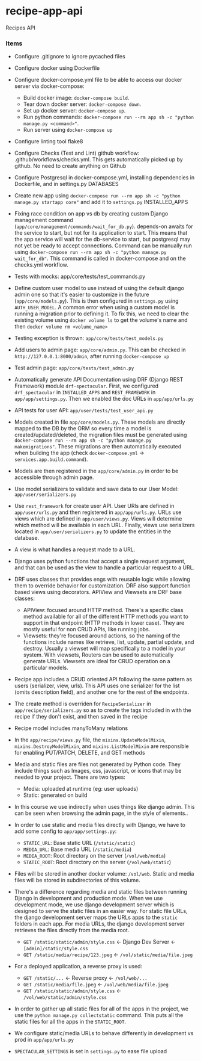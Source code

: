 # recipe-app-api

Recipes API

### Items

-   Configure .gitignore to ignore pycached files
-   Configure docker using Dockerfile
-   Configure docker-compose.yml file to be able to access our docker server via docker-compose:

    -   Build docker image: `docker-compose build`.
    -   Tear down docker server: `docker-compose down`.
    -   Set up docker server: `docker-compose up`.
    -   Run python commands: `docker-compose run --rm app sh -c "python manage.py <command>"`.
    -   Run server using `docker-compose up`

-   Configure linting tool flake8
-   Configure Checks (Test and Lint) github workflow: .github/workflows/checks.yml. This gets automatically picked up by github. No need to create anything on Github
-   Configure Postgresql in docker-compose.yml, installing dependencies in Dockerfile, and in settings.py DATABASES
-   Create new app using `docker-compose run --rm app sh -c "python manage.py startapp core"` and add it to `settings.py` INSTALLED_APPS
-   Fixing race condition on app vs db by creating custom Django management command (`app/core/management/commands/wait_for_db.py`). depends-on awaits for the service to start, but not for its application to start. This means that the app service will wait for the db-service to start, but postgresql may not yet be ready to accept connections. Command can be manually run using `docker-compose run --rm app sh -c "python manage.py wait_for_db"`. This command is called in docker-compose and on the checks.yml workflow.
-   Tests with mocks: app/core/tests/test_commands.py
-   Define custom user model to use instead of using the default django admin one so that it's easier to customize in the future (`app/core/models.py`). This is then configured in `settings.py` using `AUTH_USER_MODEL`. A common error when using a custom model is running a migration prior to defining it. To fix this, we need to clear the existing volume using `docker volume ls` to get the volume's name and then `docker volume rm <volume_name>`
-   Testing exception is thrown: `app/core/tests/test_models.py`
-   Add users to admin page: `app/core/admin.py`. This can be checked in `http://127.0.0.1:8000/admin`, after running `docker-compose up`
-   Test admin page: `app/core/tests/test_admin.py`
-   Automatically generate API Documentation using DRF (Django REST Framework) module `drf-spectacular`. First, we configured `drf_spectacular` in `INSTALLED_APPS` and `REST_FRAMEWORK` in `app/app/settings.py`. Then we enabled the doc URLs in `app/app/urls.py`
-   API tests for user API: `app/user/tests/test_user_api.py`
-   Models created in file `app/core/models.py`. These models are directly mapped to the DB by the ORM so every time a model is created/updated/deleted, the migration files must be generated using `docker-compose run --rm app sh -c "python manage.py makemigrations"`. These migrations are then automatically executed when building the app (check `docker-compose.yml` -> `services.app.build.command`).
-   Models are then registered in the `app/core/admin.py` in order to be accessible through admin page.
-   Use model serializers to validate and save data to our User Model: `app/user/serializers.py`
-   Use `rest_framework` for create user API. User URls are defined in `app/user/urls.py` and then registered in `app/app/urls.py`. URLs use views which are defined in `app/user/views.py`. Views will determine which method will be available in each URL. Finally, views use serializers located in `app/user/serializers.py` to update the entities in the database.
-   A view is what handles a request made to a URL.
-   Django uses python functions that accept a single request argument, and that can be used as the view to handle a particular request to a URL.
-   DRF uses classes that provides engs with reusable logic while allowing them to override behavior for customization. DRF also support function based views using decorators. APIView and Viewsets are DRF base classes:

    -   APIView: focused around HTTP method. There's a specific class method available for all of the different HTTP methods you want to support in that endpoint (HTTP methods in lower case). They are mostly useful for non CRUD APIs, like running jobs.
    -   Viewsets: they're focused around actions, so the naming of the functions include names like retrieve, list, update, partial update, and destroy. Usually a viewset will map specifically to a model in your system. With viewsets, Routers can be used to automatically generate URLs. Viewsets are ideal for CRUD operation on a particular models.

-   Recipe app includes a CRUD oriented API following the same pattern as users (serializer, view, urls). This API uses one serializer for the list (omits description field), and another one for the rest of the endpoints.
-   The create method is overriden for `RecipeSerializer` in `app/recipe/serializers.py` so as to create the tags included in with the recipe if they don't exist, and then saved in the recipe
-   Recipe model includes manyToMany relations
-   In the `app/recipe/views.py` file, the `mixins.UpdateModelMixin`, `mixins.DestroyModelMixin`, and `mixins.ListModelMixin` are responsible for enabling PUT/PATCH, DELETE, and GET methods
-   Media and static files are files not generated by Python code. They include things such as Images, css, javascript, or icons that may be needed to your project. There are two types:

    -   Media: uploaded at runtime (eg: user uploads)
    -   Static: generated on build

-   In this course we use indirectly when uses things like django admin. This can be seen when browsing the admin page, in the style of elements..
-   In order to use static and media files directly with Django, we have to add some config to `app/app/settings.py`:

    -   `STATIC_URL`: Base static URL (`/static/static`)
    -   `MEDIA_URL`: Base media URL (`/static/media`)
    -   `MEDIA_ROOT`: Root directory on the server (`/vol/web/media`)
    -   `STATIC_ROOT`: Root directory on the server (`/vol/web/static`)

-   Files will be stored in another docker volume: `/vol/web`. Static and media files will be stored in subdirectories of this volume.
-   There's a difference regarding media and static files between running Django in development and production mode. When we use development mode, we use django development server which is designed to serve the static files in an easier way. For static file URLs, the django development server maps the URLs apps to the `static` folders in each app. For media URLs, the django development server retrieves the files directly from the media root.

    -   `GET /static/static/admin/style.css` <- Django Dev Server <- `[admin]/static/style.css`
    -   `GET /static/media/recipe/123.jpeg` <- `/vol/static/media/file.jpeg`

-   For a deployed application, a reverse proxy is used:

    -   `GET /static/...` <- Reverse proxy <- `/vol/web/...`
    -   `GET /static/media/file.jpeg` <- `/vol/web/media/file.jpeg`
    -   `GET /static/static/admin/style.css` <- `/vol/web/static/admin/style.css`

-   In order to gather up all static files for all of the apps in the project, we use the `python manage.py collectstatic` command. This puts all the static files for all the apps in the `STATIC_ROOT`.
-   We configure static/media URLs to behave differently in development vs prod in `app/app/urls.py`
-   `SPECTACULAR_SETTINGS` is set in `settings.py` to ease file upload
